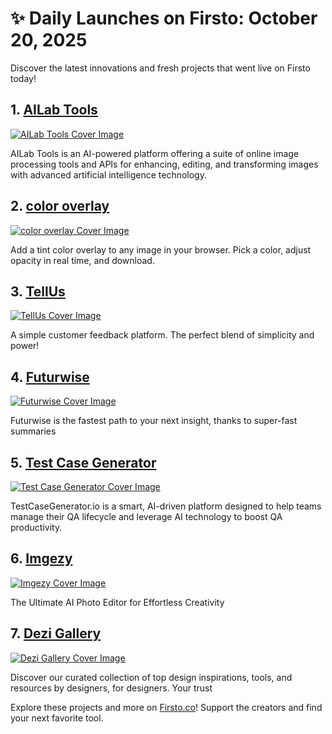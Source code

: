 # ✨ Daily Launches on Firsto: October 20, 2025

Discover the latest innovations and fresh projects that went live on Firsto today!

## 1. [AILab Tools](https://firsto.co/projects/ailab-tools)

[![AILab Tools Cover Image](https://607255gt6f.ufs.sh/f/ViZtN9dvJxPtUT2TIqAhd05FXV9RrPJ1GtBA7HcTfy32emwl)](https://firsto.co/projects/ailab-tools)

 AILab Tools is an AI-powered platform offering a suite of online image processing tools and APIs for enhancing, editing, and transforming images with advanced artificial intelligence technology.



## 2. [color overlay](https://firsto.co/projects/color-overlay)

[![color overlay Cover Image](https://607255gt6f.ufs.sh/f/ViZtN9dvJxPtNrqYuPznAMhmfkr426E1zZIHVDYQ7XcGwOa5)](https://firsto.co/projects/color-overlay)

 Add a tint color overlay to any image in your browser. Pick a color, adjust opacity in real time, and download.



## 3. [TellUs](https://firsto.co/projects/tellus)

[![TellUs Cover Image](https://607255gt6f.ufs.sh/f/ViZtN9dvJxPtLhL0RrnnRk7Eu2vj0DYiz8wbWQdBfIs65cHx)](https://firsto.co/projects/tellus)

 A simple customer feedback platform.  The perfect blend of simplicity and power!



## 4. [Futurwise](https://firsto.co/projects/futurwise)

[![Futurwise Cover Image](https://607255gt6f.ufs.sh/f/ViZtN9dvJxPtuhfvCrt2VewaiyL8jUOnzd5oBZHkhgFYvGqA)](https://firsto.co/projects/futurwise)

 Futurwise is the fastest path to your next insight, thanks to super-fast summaries



## 5. [Test Case Generator](https://firsto.co/projects/test-case-generator)

[![Test Case Generator Cover Image](https://607255gt6f.ufs.sh/f/ViZtN9dvJxPtJwd7H6iAm5fUc2tTWYlQFNLECdHjb7BMyRpr)](https://firsto.co/projects/test-case-generator)

 TestCaseGenerator.io is a smart, AI-driven platform designed to help teams manage their QA lifecycle and leverage AI technology to boost QA productivity.



## 6. [Imgezy](https://firsto.co/projects/imgezy)

[![Imgezy Cover Image](https://607255gt6f.ufs.sh/f/ViZtN9dvJxPt51sPQf8JVS0UvQHeTC3KWOGXfwrp4jJAdaos)](https://firsto.co/projects/imgezy)

 The Ultimate AI Photo Editor for Effortless Creativity



## 7. [Dezi Gallery](https://firsto.co/projects/dezi-gallery)

[![Dezi Gallery Cover Image](https://607255gt6f.ufs.sh/f/ViZtN9dvJxPt05mVCG8gypnT7aCXzMsQ89ohr3qPkYZtAxDd)](https://firsto.co/projects/dezi-gallery)

 Discover our curated collection of top design inspirations, tools, and resources by designers, for designers. Your trust




Explore these projects and more on [Firsto.co](https://firsto.co)! Support the creators and find your next favorite tool.
